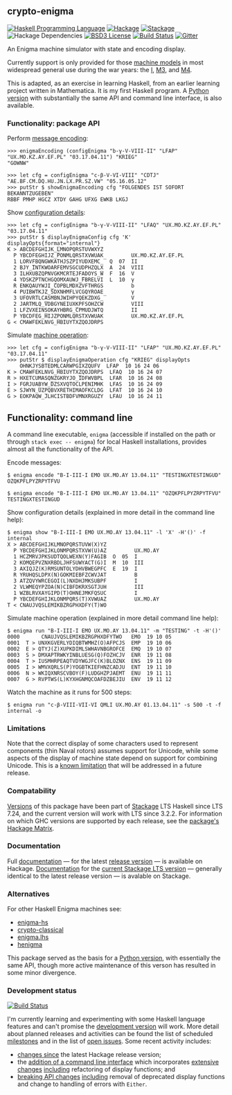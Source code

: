 ## crypto-enigma

[![Haskell Programming Language](https://img.shields.io/badge/language-Haskell-blue.svg)](https://www.haskell.org)
[![Hackage](https://img.shields.io/hackage/v/crypto-enigma.svg)](https://hackage.haskell.org/package/crypto-enigma)
[![Stackage](https://www.stackage.org/package/crypto-enigma/badge/lts?label=lts)](https://www.stackage.org/lts/package/crypto-enigma)
![Hackage Dependencies](https://img.shields.io/hackage-deps/v/crypto-enigma.svg)
[![BSD3 License](http://img.shields.io/badge/license-BSD3-brightgreen.svg)](https://github.com/orome/crypto-enigma-hs/blob/hackage/LICENSE)
[![Build Status](https://travis-ci.org/orome/crypto-enigma-hs.svg?branch=hackage)](https://travis-ci.org/orome/crypto-enigma-hs/branches)
[![Gitter](https://img.shields.io/gitter/room/badges/shields.svg)](https://gitter.im/orome/crypto-enigma-hs)

An Enigma machine simulator with state and encoding display.

Currently support is only provided for those [machine models] in most widespread general use during the war years: the
[I], [M3], and [M4].

This is adapted, as an exercise in learning Haskell, from an earlier learning project written in Mathematica. It is my
first Haskell program. A [Python version] with substantially the same API and command line interface, is also
available.

### Functionality: package API

Perform [message encoding]:

    >>> enigmaEncoding (configEnigma "b-γ-V-VIII-II" "LFAP" "UX.MO.KZ.AY.EF.PL" "03.17.04.11") "KRIEG"
    "GOWNW"

    >>> let cfg = configEnigma "c-β-V-VI-VIII" "CDTJ" "AE.BF.CM.DQ.HU.JN.LX.PR.SZ.VW" "05.16.05.12"
    >>> putStr $ showEnigmaEncoding cfg "FOLGENDES IST SOFORT BEKANNTZUGEBEN"
    RBBF PMHP HGCZ XTDY GAHG UFXG EWKB LKGJ

Show [configuration details]:

    >>> let cfg = configEnigma "b-γ-V-VIII-II" "LFAQ" "UX.MO.KZ.AY.EF.PL" "03.17.04.11"
    >>> putStr $ displayEnigmaConfig cfg 'K' displayOpts{format="internal"}
    K > ABCDEFGHIJK̲̅LMNOPQRSTUVWXYZ            
      P YBCDFEGHIJZ̲̅PONMLQRSTXVWUAK         UX.MO.KZ.AY.EF.PL
      1 LORVFBQNGWKATHJSZPIYUDXEMC̲̅  Q  07  II
      2 BJY̲̅INTKWOARFEMVSGCUDPHZQLX  A  24  VIII
      3 ILHXUBZQPNVGKMCRTEJFADOYS̲̅W  F  16  V
      4 YDSKZPTNCHGQOMXAUWJ̲̅FBRELVI  L  10  γ
      R ENKQAUYWJI̲̅COPBLMDXZVFTHRGS         b
      4 PUIBWTKJZ̲̅SDXNHMFLVCGQYROAE         γ
      3 UFOVRTLCASMBNJWIHPYQEKZDXG̲̅         V
      2 JARTMLQ̲̅VDBGYNEIUXKPFSOHZCW         VIII
      1 LFZVXEINSOKAYHBRG̲̅CPMUDJWTQ         II
      P YBCDFEG̲̅HIJZPONMLQRSTXVWUAK         UX.MO.KZ.AY.EF.PL
    G < CMAWFEKLNVG̲̅HBIUYTXZQOJDRPS
Simulate [machine operation]:

    >>> let cfg = configEnigma "b-γ-V-VIII-II" "LFAP" "UX.MO.KZ.AY.EF.PL" "03.17.04.11"
    >>> putStr $ displayEnigmaOperation cfg "KRIEG" displayOpts
        OHNKJYSBTEDMLCARWPGIXZQUFV  LFAP  10 16 24 06
    K > CMAWFEKLNVG̲̅HBIUYTXZQOJDRPS  LFAQ  10 16 24 07
    R > HXETCUMASQNZGKRYJO̲̅IDFWVBPL  LFAR  10 16 24 08
    I > FGRJUABYW̲̅DZSXVQTOCLPENIMHK  LFAS  10 16 24 09
    E > SJWYN̲̅UZPQBVXRETHIMAOFKCLDG  LFAT  10 16 24 10
    G > EOKPAQW̲̅JLHCISTBDFVMNXRGUZY  LFAU  10 16 24 11

## Functionality: command line

A command line executable, `enigma` (accessible if installed on the path or through `stack exec -- enigma`) for local
Haskell installations, provides almost all the functionality of the API.

Encode messages:

    $ enigma encode "B-I-III-I EMO UX.MO.AY 13.04.11" "TESTINGXTESTINGUD"
    OZQKPFLPYZRPYTFVU

    $ enigma encode "B-I-III-I EMO UX.MO.AY 13.04.11" "OZQKPFLPYZRPYTFVU"
    TESTINGXTESTINGUD

Show configuration details (explained in more detail in the command line help):

    $ enigma show "B-I-III-I EMO UX.MO.AY 13.04.11" -l 'X' -H'()' -f internal
    X > ABCDEFGHIJKLMNOPQRSTUVW(X)YZ
      P YBCDEFGHIJKLONMPQRSTXVW(U)AZ         UX.MO.AY
      1 HCZMRVJPKSUDTQOLWEXN(Y)FAGIB  O  05  I
      2 KOMQEPVZNXRBDLJHFSUWYACT(G)I  M  10  III
      3 AXIQJZ(K)RMSUNTOLYDHVBWEGPFC  E  19  I
      R YRUHQSLDPX(N)GOKMIEBFZCWVJAT         B
      3 ATZQVYWRCEGOI(L)NXDHJMKSUBPF         I
      2 VLWMEQYPZOA(N)CIBFDKRXSGTJUH         III
      1 WZBLRVXAYGIPD(T)OHNEJMKFQSUC         I
      P YBCDEFGHIJKLONMPQRS(T)XVWUAZ         UX.MO.AY
    T < CNAUJVQSLEMIKBZRGPHXDFY(T)WO

Simulate machine operation (explained in more detail command line help):

    $ enigma run "B-I-III-I EMO UX.MO.AY 13.04.11" -m "TESTING" -t -H'()'
    0000       CNAUJVQSLEMIKBZRGPHXDFYTWO   EMO  19 10 05
    0001  T > UNXKGVERLYDIQBTWMHZ(O)AFPCJS  EMP  19 10 06
    0002  E > QTYJ(Z)XUPKDIMLSWHAVNBGROFCE  EMQ  19 10 07
    0003  S > DMXAPTRWKYINBLUESG(Q)FOZHCJV  ENR  19 11 08
    0004  T > IUSMHRPEAQTVDYWGJFC(K)BLOZNX  ENS  19 11 09
    0005  I > WMVXQRLS(P)YOGBTKIEFHNZCADJU  ENT  19 11 10
    0006  N > WKIQXNRSCVBOY(F)LUDGHZPJAEMT  ENU  19 11 11
    0007  G > RVPTWS(L)KYXHGNMQCOAFDZBEJIU  ENV  19 11 12

Watch the machine as it runs for 500 steps:

    $ enigma run "c-β-VIII-VII-VI QMLI UX.MO.AY 01.13.04.11" -s 500 -t -f internal -o

### Limitations

Note that the correct display of some characters used to represent components (thin Naval rotors) assumes support for
Unicode, while some aspects of the display of machine state depend on support for combining Unicode. This is a
[known limitation](https://github.com/orome/crypto-enigma-hs/issues/10) that will be addressed in a future release.

### Compatability

[Versions](https://www.stackage.org/package/crypto-enigma/snapshots) of this package have been part of [Stackage] LTS
Haskell since LTS 7.24, and the current version will work with LTS since 3.2.2. For information on which GHC versions
are supported by each release, see the
[package's Hackage Matrix](https://matrix.hackage.haskell.org/package/crypto-enigma).

### Documentation

Full [documentation] — for the latest [release version] — is available on Hackage.
[Documentation](https://www.stackage.org/haddock/lts/crypto-enigma/Crypto-Enigma.html) for the [current Stackage
LTS version](https://hackage.haskell.org/package/crypto-enigma) — generally identical to the latest release version —
is avalable on Stackage.

### Alternatives

For other Haskell Enigma machines see:

* [enigma-hs](https://github.com/kc1212/enigma-hs)
* [crypto-classical](https://github.com/fosskers/crypto-classical)
* [enigma.lhs](https://gist.github.com/erantapaa/f071bc3f58d017f9280a)
* [henigma](https://github.com/erantapaa/henigma)

This package served as the basis for a [Python version], with essentially the same API, though more active maintenance
of this verson has resulted in some minor divergence.

### Development status

[![Build Status](https://travis-ci.org/orome/crypto-enigma-hs.svg?branch=develop)](https://travis-ci.org/orome/crypto-enigma-hs/branches)

I'm currently learning and experimenting with some Haskell language features and can't promise the [development version]
will work. More detail about planned releases and activities can be found the list of scheduled [milestones] and in the
list of [open issues]. Some recent activity includes:

* [changes since](https://github.com/orome/crypto-enigma-hs/compare/hackage...develop#files_bucket) the latest Hackage
  release version;
* the [addition of a command line interface](https://github.com/orome/crypto-enigma-hs/issues/13)
  which incorporates [extensive changes](https://github.com/orome/crypto-enigma-hs/compare/1d303d3d...eb249974)
  [including](https://github.com/orome/crypto-enigma-hs/blob/develop/CHANGELOG.md#0031) refactoring of display
  functions; and
* [breaking API changes](https://github.com/orome/crypto-enigma-hs/blob/develop/CHANGELOG.md#0111)
  [including](https://github.com/orome/crypto-enigma-hs/compare/ef97f8ac..62d0ff59) removal of deprecated display
  functions and change to handling of errors with `Either`.

[Python version]: https://pypi.python.org/pypi/crypto-enigma
[documentation]: https://hackage.haskell.org/package/crypto-enigma
[release version]: https://github.com/orome/crypto-enigma-hs/tree/hackage
[development version]: https://github.com/orome/crypto-enigma-hs/tree/develop
[milestones]: https://github.com/orome/crypto-enigma-hs/milestones
[open issues]: https://github.com/orome/crypto-enigma-hs/issues

[message encoding]: https://hackage.haskell.org/package/crypto-enigma/docs/Crypto-Enigma.html#v:enigmaEncoding
[configuration details]: https://hackage.haskell.org/package/crypto-enigma/docs/Crypto-Enigma-Display.html#v:showEnigmaConfigInternal
[machine operation]: https://hackage.haskell.org/package/crypto-enigma/docs/Crypto-Enigma-Display.html#v:showEnigmaOperation

[machine models]: http://www.cryptomuseum.com/crypto/enigma/tree.htm
[I]: http://www.cryptomuseum.com/crypto/enigma/i/index.htm
[M3]: http://www.cryptomuseum.com/crypto/enigma/m3/index.htm
[M4]: http://www.cryptomuseum.com/crypto/enigma/m4/index.htm

[Stackage]: https://www.stackage.org